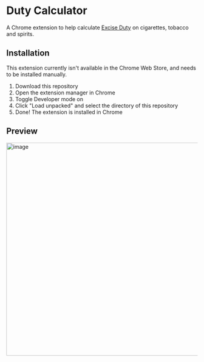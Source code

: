 # Duty Calculator
A Chrome extension to help calculate [Excise Duty][excise-duty] on cigarettes, tobacco and spirits.

## Installation
This extension currently isn't available in the Chrome Web Store, and needs to be installed manually.

1. Download this repository
2. Open the extension manager in Chrome
3. Toggle Developer mode on
4. Click "Load unpacked" and select the directory of this repository
5. Done! The extension is installed in Chrome

## Preview
<img width="559" alt="image" src="https://github.com/glitchjsy/duty-calculator/assets/32024335/de02b1b5-612f-4cc7-bed8-7d48a00afadd">

[excise-duty]: https://www.gov.je/Travel/InformationAdvice/DutyFree/Pages/ExciseRates.aspx
